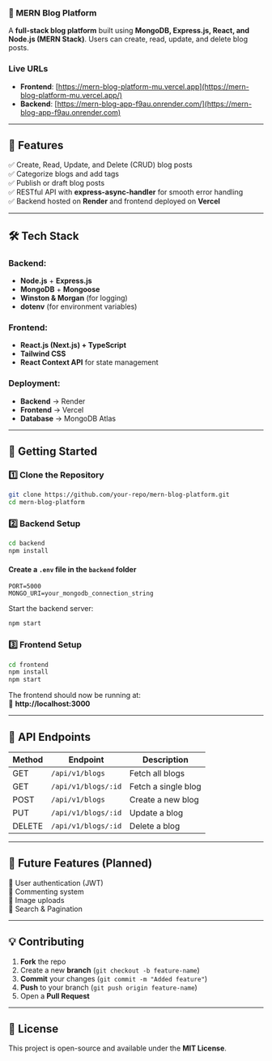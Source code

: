### **🚀 MERN Blog Platform**  
A **full-stack blog platform** built using **MongoDB, Express.js, React, and Node.js (MERN Stack)**. Users can create, read, update, and delete blog posts.  

### Live URLs
- **Frontend**: [https://mern-blog-platform-mu.vercel.app](https://mern-blog-platform-mu.vercel.app/)
- **Backend**: [https://mern-blog-app-f9au.onrender.com/](https://mern-blog-app-f9au.onrender.com)

---

## **📌 Features**  
✅ Create, Read, Update, and Delete (CRUD) blog posts  
✅ Categorize blogs and add tags  
✅ Publish or draft blog posts  
✅ RESTful API with **express-async-handler** for smooth error handling  
✅ Backend hosted on **Render** and frontend deployed on **Vercel**  

---

## **🛠 Tech Stack**  
### **Backend:**  
- **Node.js** + **Express.js**  
- **MongoDB** + **Mongoose**  
- **Winston & Morgan** (for logging)  
- **dotenv** (for environment variables)  

### **Frontend:**  
- **React.js (Next.js) + TypeScript**  
- **Tailwind CSS**  
- **React Context API** for state management  

### **Deployment:**  
- **Backend** → Render  
- **Frontend** → Vercel  
- **Database** → MongoDB Atlas  

---

## **🚀 Getting Started**  

### **1️⃣ Clone the Repository**  
```bash
git clone https://github.com/your-repo/mern-blog-platform.git
cd mern-blog-platform
```

### **2️⃣ Backend Setup**  
```bash
cd backend
npm install
```
#### **Create a `.env` file in the `backend` folder**  
```env
PORT=5000
MONGO_URI=your_mongodb_connection_string
```
Start the backend server:  
```bash
npm start
```

### **3️⃣ Frontend Setup**  
```bash
cd frontend
npm install
npm start
```
The frontend should now be running at:  
🔗 **http://localhost:3000**  

---

## **📡 API Endpoints**  

| Method | Endpoint         | Description              |
|--------|-----------------|--------------------------|
| GET    | `/api/v1/blogs` | Fetch all blogs         |
| GET    | `/api/v1/blogs/:id` | Fetch a single blog |
| POST   | `/api/v1/blogs` | Create a new blog       |
| PUT    | `/api/v1/blogs/:id` | Update a blog       |
| DELETE | `/api/v1/blogs/:id` | Delete a blog       |

---

## **📌 Future Features (Planned)**  
🚀 User authentication (JWT)  
🚀 Commenting system  
🚀 Image uploads  
🚀 Search & Pagination  

---

## **💡 Contributing**  
1. **Fork** the repo  
2. Create a new **branch** (`git checkout -b feature-name`)  
3. **Commit** your changes (`git commit -m "Added feature"`)  
4. **Push** to your branch (`git push origin feature-name`)  
5. Open a **Pull Request**  

---

## **📜 License**  
This project is open-source and available under the **MIT License**.  


